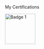<!--START_SECTION:badges-->
<!--END_SECTION:badges-->

My Certifications


<a href="https://www.credly.com/badges/278e2ae5-2cae-41ca-b464-158e9a4d2c76"><img src="https://images.credly.com/size/110x110/images/a2790314-008a-4c3d-9553-f5e84eb359ba/image.png" alt="Badge 1" width="100" height="100"></a>



